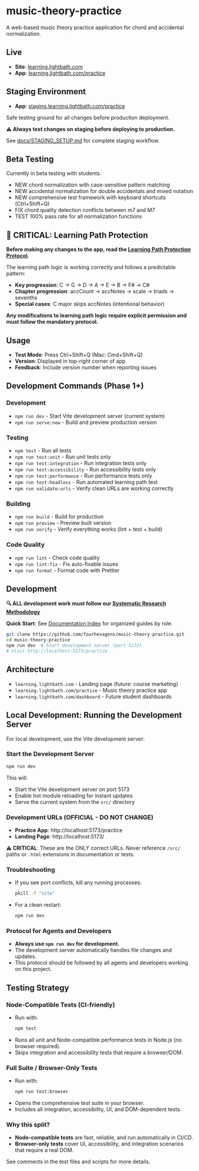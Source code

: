 # music-theory-practice

A web-based music theory practice application for chord and accidental normalization.

## Live

- **Site**: [learning.lightbath.com](https://learning.lightbath.com)
- **App**: [learning.lightbath.com/practice](https://learning.lightbath.com/practice)

## Staging Environment

- **App**: [staging.learning.lightbath.com/practice](https://staging.learning.lightbath.com/practice)

Safe testing ground for all changes before production deployment.

**⚠️ Always test changes on staging before deploying to production.**

See [docs/STAGING_SETUP.md](docs/STAGING_SETUP.md) for complete staging workflow.

## Beta Testing

Currently in beta testing with students.

- NEW chord normalization with case-sensitive pattern matching
- NEW accidental normalization for double accidentals and mixed notation
- NEW comprehensive test framework with keyboard shortcuts (Ctrl+Shift+Q)
- FIX chord quality detection conflicts between m7 and M7
- TEST 100% pass rate for all normalization functions

## 🚨 CRITICAL: Learning Path Protection

**Before making any changes to the app, read the [Learning Path Protection Protocol](docs/LEARNING_PATH_PROTECTION.md).**

The learning path logic is working correctly and follows a predictable pattern:
- **Key progression**: C → G → D → A → E → B → F# → C#
- **Chapter progression**: accCount → accNotes → scale → triads → sevenths
- **Special cases**: C major skips accNotes (intentional behavior)

**Any modifications to learning path logic require explicit permission and must follow the mandatory protocol.**

## Usage

- **Test Mode**: Press Ctrl+Shift+Q (Mac: Cmd+Shift+Q)
- **Version**: Displayed in top-right corner of app
- **Feedback**: Include version number when reporting issues

## Development Commands (Phase 1+)

### Development
- `npm run dev` - Start Vite development server (current system)
- `npm run serve:new` - Build and preview production version

### Testing
- `npm test` - Run all tests
- `npm run test:unit` - Run unit tests only
- `npm run test:integration` - Run integration tests only
- `npm run test:accessibility` - Run accessibility tests only
- `npm run test:performance` - Run performance tests only
- `npm run test:headless` - Run automated learning path test
- `npm run validate:urls` - Verify clean URLs are working correctly

### Building
- `npm run build` - Build for production
- `npm run preview` - Preview built version
- `npm run verify` - Verify everything works (lint + test + build)

### Code Quality
- `npm run lint` - Check code quality
- `npm run lint:fix` - Fix auto-fixable issues
- `npm run format` - Format code with Prettier

## Development

**🔍 ALL development work must follow our [Systematic Research Methodology](docs/SYSTEMATIC_RESEARCH_METHODOLOGY.md)**

**Quick Start**: See [Documentation Index](docs/DOCUMENTATION_INDEX.md) for organized guides by role.

```bash
git clone https://github.com/fourhexagons/music-theory-practice.git
cd music-theory-practice
npm run dev  # Start development server (port 5173)
# Visit http://localhost:5173/practice
```

## Architecture

- `learning.lightbath.com` - Landing page (future: course marketing)
- `learning.lightbath.com/practice` - Music theory practice app
- `learning.lightbath.com/dashboard` - Future student dashboards

## Local Development: Running the Development Server

For local development, use the Vite development server:

### Start the Development Server

```sh
npm run dev
```

This will:
- Start the Vite development server on port 5173
- Enable hot module reloading for instant updates
- Serve the current system from the `src/` directory

### Development URLs (OFFICIAL - DO NOT CHANGE)
- **Practice App**: http://localhost:5173/practice
- **Landing Page**: http://localhost:5173/

**⚠️ CRITICAL**: These are the ONLY correct URLs. Never reference `/src/` paths or `.html` extensions in documentation or tests.

### Troubleshooting
- If you see port conflicts, kill any running processes:
  ```sh
  pkill -f "vite"
  ```
- For a clean restart:
  ```sh
  npm run dev
  ```

### Protocol for Agents and Developers
- **Always use `npm run dev` for development.**
- The development server automatically handles file changes and updates.
- This protocol should be followed by all agents and developers working on this project.

## Testing Strategy

### Node-Compatible Tests (CI-friendly)
- Run with:
  ```sh
  npm test
  ```
- Runs all unit and Node-compatible performance tests in Node.js (no browser required).
- Skips integration and accessibility tests that require a browser/DOM.

### Full Suite / Browser-Only Tests
- Run with:
  ```sh
  npm run test:browser
  ```
- Opens the comprehensive test suite in your browser.
- Includes all integration, accessibility, UI, and DOM-dependent tests.

### Why this split?
- **Node-compatible tests** are fast, reliable, and run automatically in CI/CD.
- **Browser-only tests** cover UI, accessibility, and integration scenarios that require a real DOM.

See comments in the test files and scripts for more details.
